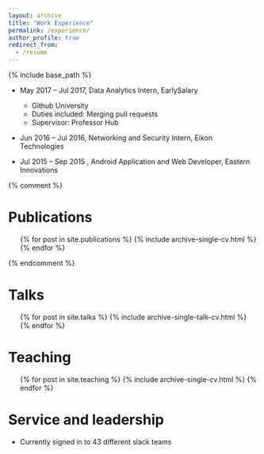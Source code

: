 ```yaml
---
layout: archive
title: "Work Experience"
permalink: /experience/
author_profile: true
redirect_from:
  - /resume
---
```


{% include base_path %}

<!-- Work Experience
======  -->
* May 2017 – Jul 2017, Data Analytics Intern, EarlySalary
  * Github University
  * Duties included: Merging pull requests
  * Supervisor: Professor Hub

* Jun 2016 – Jul 2016, Networking and Security Intern, Eikon Technologies

* Jul 2015 – Sep 2015 , Android Application and Web Developer, Eastern Innovations

<!---
Skills
======
* Skill 1
* Skill 2
  * Sub-skill 2.1
  * Sub-skill 2.2
  * Sub-skill 2.3
* Skill 3
--->


{% comment %} 

Publications
======
  <ul>{% for post in site.publications %}
    {% include archive-single-cv.html %}
  {% endfor %}</ul>  
{% endcomment %}


Talks
======
  <ul>{% for post in site.talks %}
    {% include archive-single-talk-cv.html %}
  {% endfor %}</ul>
  
Teaching
======
  <ul>{% for post in site.teaching %}
    {% include archive-single-cv.html %}
  {% endfor %}</ul>
  
Service and leadership
======
* Currently signed in to 43 different slack teams
